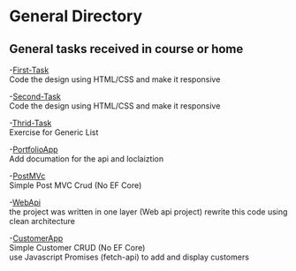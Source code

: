 # General Directory
## General tasks received in course or home

-[First-Task](https://github.com/WeStart-ASP-NETCOREAngular/MohamedAlQadeery/tree/master/General/First-Task)  
  Code the design using HTML/CSS and make it responsive
  
 -[Second-Task](https://github.com/WeStart-ASP-NETCOREAngular/MohamedAlQadeery/tree/master/General/Second-Task)  
  Code the design using HTML/CSS and make it responsive
  
  -[Thrid-Task](https://github.com/WeStart-ASP-NETCOREAngular/MohamedAlQadeery/tree/master/General/Third-Task/CarStoreApplication)  
  Exercise for Generic List  
 
  -[PortfolioApp](https://github.com/WeStart-ASP-NETCOREAngular/MohamedAlQadeery/tree/master/General/PortfolioApp)  
  Add documation for the api and loclaiztion   
  
  -[PostMVc](https://github.com/WeStart-ASP-NETCOREAngular/MohamedAlQadeery/tree/master/General/PostMvcApp)  
    Simple Post MVC Crud (No EF Core)  
  
  -[WebApi](https://github.com/WeStart-ASP-NETCOREAngular/MohamedAlQadeery/tree/master/General/WebApi)  
    the project was written in one layer (Web api project) rewrite this code using clean architecture   
    
   -[CustomerApp](https://github.com/WeStart-ASP-NETCOREAngular/MohamedAlQadeery/tree/master/General/CustomerApp)  
      Simple Customer CRUD (No EF Core)  
      use Javascript Promises (fetch-api) to add and display customers  
